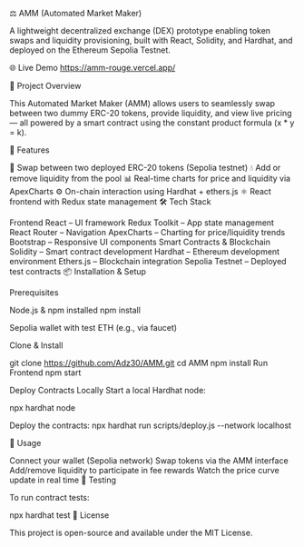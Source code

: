 ⚖️ AMM (Automated Market Maker)

A lightweight decentralized exchange (DEX) prototype enabling token swaps and liquidity provisioning, built with React, Solidity, and Hardhat, and deployed on the Ethereum Sepolia Testnet.

🌐 Live Demo
https://amm-rouge.vercel.app/

📌 Project Overview

This Automated Market Maker (AMM) allows users to seamlessly swap between two dummy ERC-20 tokens, provide liquidity, and view live pricing — all powered by a smart contract using the constant product formula (x * y = k).

🚀 Features

🔁 Swap between two deployed ERC-20 tokens (Sepolia testnet)
💧 Add or remove liquidity from the pool
📊 Real-time charts for price and liquidity via ApexCharts
⚙️ On-chain interaction using Hardhat + ethers.js
⚛️ React frontend with Redux state management
🛠 Tech Stack

Frontend
React – UI framework
Redux Toolkit – App state management
React Router – Navigation
ApexCharts – Charting for price/liquidity trends
Bootstrap – Responsive UI components
Smart Contracts & Blockchain
Solidity – Smart contract development
Hardhat – Ethereum development environment
Ethers.js – Blockchain integration
Sepolia Testnet – Deployed test contracts
📦 Installation & Setup

Prerequisites

Node.js & npm installed
npm install 

Sepolia wallet with test ETH (e.g., via faucet)

Clone & Install

git clone https://github.com/Adz30/AMM.git
cd AMM
npm install
Run Frontend
npm start

Deploy Contracts Locally
Start a local Hardhat node:

npx hardhat node

Deploy the contracts:
npx hardhat run scripts/deploy.js --network localhost

📜 Usage

Connect your wallet (Sepolia network)
Swap tokens via the AMM interface
Add/remove liquidity to participate in fee rewards
Watch the price curve update in real time
🧪 Testing

To run contract tests:

npx hardhat test
📄 License

This project is open-source and available under the MIT License.
